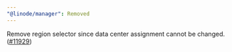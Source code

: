 ```yaml
---
"@linode/manager": Removed
---
```


Remove region selector since data center assignment cannot be changed. ([#11929](https://github.com/linode/manager/pull/11929))
